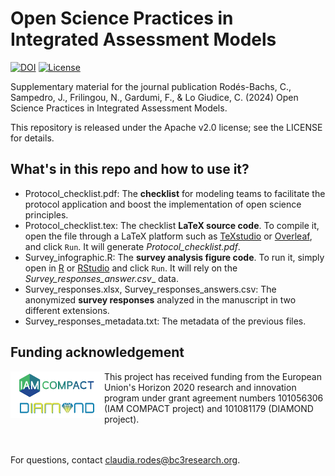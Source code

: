# Open Science Practices in Integrated Assessment Models

[![DOI](https://zenodo.org/badge/DOI/10.5281/zenodo.15602065.svg)](https://doi.org/10.5281/zenodo.15602065)
[![License](https://img.shields.io/badge/License-Apache_2.0-blue.svg)](https://opensource.org/licenses/Apache-2.0)

Supplementary material for the journal publication Rodés-Bachs, C., Sampedro, J., Frilingou, N., Gardumi, F., & Lo Giudice, C. (2024) Open Science Practices in Integrated Assessment Models.

This repository is released under the Apache v2.0 license; see the LICENSE for details.


## What's in this repo and how to use it?

- Protocol_checklist.pdf: The **checklist** for modeling teams to facilitate the protocol application and boost the implementation of open science principles.
- Protocol_checklist.tex: The checklist **LaTeX source code**. To compile it, open the file through a LaTeX platform such as [TeXstudio](https://www.texstudio.org/) or [Overleaf](https://www.overleaf.com/), and click `Run`. It will generate _Protocol_checklist.pdf_.
- Survey_infographic.R: The **survey analysis figure code**. To run it, simply open in [R](https://cran.r-project.org/) or [RStudio](https://posit.co/products/open-source/rstudio/) and click `Run`. It will rely on the _Survey_responses_answer.csv__ data.
- Survey_responses.xlsx, Survey_responses_answers.csv: The anonymized **survey responses** analyzed in the manuscript in two different extensions. 
- Survey_responses_metadata.txt: The metadata of the previous files.
  


## Funding acknowledgement

<img src="./figures/logo.png" alt="IAM COMPACT and DIAMOND logos" width="150" height="75" align="left"/>
This project has received funding from the European Union's Horizon 2020 research and innovation program under grant agreement numbers 101056306 (IAM COMPACT project) and 101081179 (DIAMOND project).



<br /><br />
For questions, contact claudia.rodes@bc3research.org.
